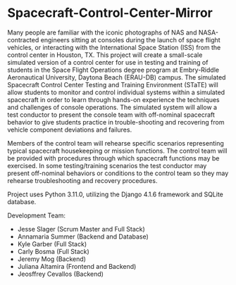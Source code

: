 # Spacecraft-Control-Center-Mirror
 
Many people are familiar with the iconic photographs of NAS and NASA-contracted engineers sitting at consoles during the launch of space flight vehicles, or interacting with the International Space Station (ISS) from the control center in Houston, TX. This project will create a small-scale simulated version of a control center for use in testing and training of students in the Space Flight Operations degree program at Embry-Riddle Aeronautical University, Daytona Beach (ERAU-DB) campus. The simulated Spacecraft Control Center Testing and Training Environment (STaTE) will allow students to monitor and control individual systems within a simulated spacecraft in order to learn through hands-on experience the techniques and challenges of console operations. The simulated system will allow a test conductor to present the console team with off-nominal spacecraft behavior to give students practice in trouble-shooting and recovering from vehicle component deviations and failures. 

Members of the control team will rehearse specific scenarios representing typical spacecraft housekeeping or mission functions. The control team will be provided with procedures through which spacecraft functions may be exercised. In some testing/training scenarios the test conductor may present off-nominal behaviors or conditions to the control team so they may rehearse troubleshooting and recovery procedures. 

Project uses Python 3.11.0, utilizing the Django 4.1.6 framework and SQLite database.

Development Team:
- Jesse Slager (Scrum Master and Full Stack)
- Annamaria Summer (Backend and Database)
- Kyle Garber (Full Stack)
- Carly Bosma (Full Stack)
- Jeremy Mog (Backend)
- Juliana Altamira (Frontend and Backend)
- Jeosffrey Cevallos (Backend)

